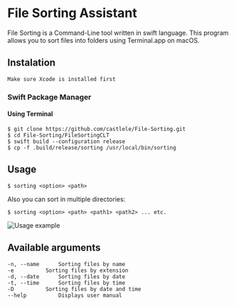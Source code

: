 # File Sorting Assistant

File Sorting is a Command-Line tool written in swift language. This program allows you to sort files into folders using Terminal.app on macOS.

## Instalation

` Make sure Xcode is installed first `

### Swift Package Manager
#### Using Terminal
```
$ git clone https://github.com/castlele/File-Sorting.git
$ cd File-Sorting/FileSortingCLT
$ swift build --configuration release
$ cp -f .build/release/sorting /usr/local/bin/sorting
```
## Usage
```
$ sorting <option> <path>
```
Also you can sort in multiple directories:
```
$ sorting <option> <path> <path1> <path2> ... etc.
```
![Usage example](https://media.giphy.com/media/fheCS7ohGblxaJhpAV/giphy.gif)
## Available arguments
```
-n, --name		Sorting files by name
-e			Sorting files by extension
-d, --date		Sorting files by date
-t, --time		Sorting files by time
-D			Sorting files by date and time
--help			Displays user manual
```
